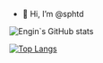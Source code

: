- 👋 Hi, I’m @sphtd


![Engin`s GitHub stats](https://github-readme-stats.vercel.app/api?username=sphtd&show_icons=true&theme=radical)

[![Top Langs](https://github-readme-stats.vercel.app/api/top-langs/?username=sphtd&layout=donut)](https://github.com/anuraghazra/github-readme-stats)

